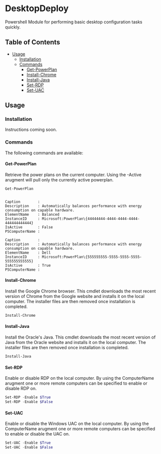 # DesktopDeploy

Powershell Module for performing basic desktop configuration tasks quickly.

## Table of Contents
- [Usage](#usage)
  - [Installation](#installation)
  - [Commands](#commands)
    - [Get-PowerPlan](#Get-PowerPlan)
    - [Install-Chrome](#Install-Chrome)
    - [Install-Java](#Install-Java)
    - [Set-RDP](#Set-RDP)
    - [Set-UAC](#Set-UAC)

## Usage

### Installation

Instructions coming soon.

### Commands

The following commands are available:

#### Get-PowerPlan

Retrieve the power plans on the current computer. Using the -Active arugment will pull only the currently active powerplan.

```powershell
Get-PowerPlan
```
```text

Caption        : 
Description    : Automatically balances performance with energy consumption on capable hardware.
ElementName    : Balanced
InstanceID     : Microsoft:PowerPlan\{44444444-4444-4444-4444-444444444444}
IsActive       : False
PSComputerName :

Caption        : 
Description    : Automatically balances performance with energy consumption on capable hardware.
ElementName    : Dell
InstanceID     : Microsoft:PowerPlan\{555555555-5555-5555-5555-555555555555}
IsActive       : True
PSComputerName :

```

#### Install-Chrome

Install the Google Chrome browser.  This cmdlet downloads the most recent version of Chrome from the Google website and installs it on the local computer.  The installer files are then removed once installation is completed.

```powershell
Install-Chrome
```

#### Install-Java

Install the Oracle's Java.  This cmdlet downloads the most recent version of Java from the Oracle website and installs it on the local computer.  The installer files are then removed once installation is completed.

```powershell
Install-Java
```

#### Set-RDP

Enable or disable RDP on the local computer.  By using the ComputerName arugment one or more remote computers can be specified to enable or disable RDP on.

```powershell
Set-RDP -Enable $True
Set-RDP -Enable $False
```

#### Set-UAC

Enable or disable the Windows UAC on the local computer.  By using the ComputerName arugment one or more remote computers can be specified to enable or disable the UAC on.

```powershell
Set-UAC -Enable $True
Set-UAC -Enable $False
```


